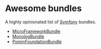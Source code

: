 # Awesome bundles

A highly opinionated list of [Symfony](http://symfony.com/) bundles.

* [MicroFrameworkBundle](https://github.com/gnugat/micro-framework-bundle)
* [MonologBundle](https://github.com/symfony/monolog-bundle)
* [PommFoundationBundle](https://github.com/gnugat/pomm-foundation-bundle)
